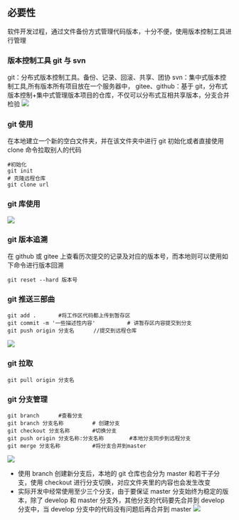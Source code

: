 ## 必要性

软件开发过程，通过文件备份方式管理代码版本，十分不便，使用版本控制工具进行管理

### 版本控制工具 git 与 svn

git：分布式版本控制工具。备份、记录、回滚、共享、团协
svn：集中式版本控制工具,所有版本所有项目放在一个服务器中，
gitee、github：基于 git，分布式版本控制+集中式管理版本项目的仓库，不仅可以分布式互相共享版本，分支合并检验
<img src="../pic/git学习/git与svn.jpg">

### git 使用

在本地建立一个新的空白文件夹，并在该文件夹中进行 git 初始化或者直接使用 clone 命令拉取别人的代码

```shell
#初始化
git init
# 克隆远程仓库
git clone url

```

### git 库使用

<img src='../pic/git学习/git版本库控制.png'>

### git 版本追溯

在 github 或 gitee 上查看历次提交的记录及对应的版本号，而本地则可以使用如下命令进行版本回溯

```shell
git reset --hard 版本号
```

### git 推送三部曲

```shell
git add .       #将工作区代码都上传到暂存区
git commit -m '一些描述性内容'          # 讲暂存区内容提交到分支
git push origin 分支名      //提交到远程仓库
```

<img src="../pic/git学习/git推送流程.png">

### git 拉取

```shell
git pull origin 分支名
```

### git 分支管理

```shell
git branch      #查看分支
git branch 分支名称         # 创建分支
git checkout 分支名称       #切换分支
git push origin 分支名称:分支名称        #本地分支同步到远程分支
git merge 分支名称          #将分支合并到master
```

<img src="../pic/git学习/git分支管理.png">

- 使用 branch 创建新分支后，本地的 git 仓库也会分为 master 和若干子分支，使用 checkout 进行分支切换，对应文件夹里的内容也会发生改变
- 实际开发中经常使用至少三个分支，由于要保证 master 分支始终为稳定的版本，除了 develop 和 master 分支外，其他分支的代码要先合并到 develop 分支中，当 develop 分支中的代码没有问题后再合并到 master
  <img src="../pic/git学习/git版本控制1.png">
